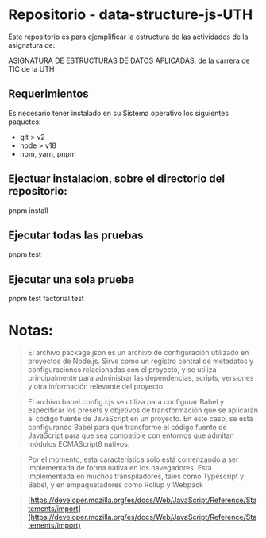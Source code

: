 # Repositorio - data-structure-js-UTH

Este repositorio es para ejemplificar la estructura de las actividades de la asignatura de:

ASIGNATURA DE ESTRUCTURAS DE DATOS APLICADAS, de la carrera de TIC de la UTH


## Requerimientos
Es necesario tener instalado en su Sistema operativo los siguientes paquetes:
- git > v2
- node > v18
- npm, yarn, pnpm

## Ejectuar instalacion, sobre el directorio del repositorio:
pnpm install

## Ejecutar todas las pruebas
pnpm test

## Ejecutar una sola prueba
pnpm test factorial.test

# Notas:
> El archivo package.json es un archivo de configuración utilizado en proyectos de Node.js. Sirve como un registro central de metadatos y configuraciones relacionadas con el proyecto, y se utiliza principalmente para administrar las dependencias, scripts, versiones y otra información relevante del proyecto.

> El archivo babel.config.cjs se utiliza para configurar Babel y especificar los presets y objetivos de transformación que se aplicarán al código fuente de JavaScript en un proyecto. En este caso, se está configurando Babel para que transforme el código fuente de JavaScript para que sea compatible con entornos que admitan módulos ECMAScript6 nativos.

> Por el momento, esta característica sólo está comenzando a ser implementada de forma nativa en los navegadores. Está implementada en muchos transpiladores, tales como Typescript y Babel, y en empaquetadores como Rollup y Webpack

> [https://developer.mozilla.org/es/docs/Web/JavaScript/Reference/Statements/import](https://developer.mozilla.org/es/docs/Web/JavaScript/Reference/Statements/import)


